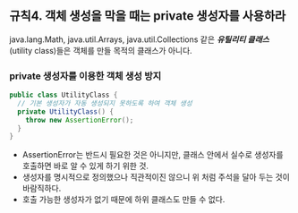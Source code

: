 ## 규칙4. 객체 생성을 막을 때는 private 생성자를 사용하라

java.lang.Math, java.util.Arrays, java.util.Collections 같은 ___유틸리티 클래스___(utility class)들은 객체를 만들 목적의 클래스가 아니다.

### private 생성자를 이용한 객체 생성 방지

```JAVA
public class UtilityClass {
  // 기본 생성자가 자동 생성되지 못하도록 하여 객체 생성 
  private UtilityClass() {
    throw new AssertionError();
  }
}
```

- AssertionError는 반드시 필요한 것은 아니지만, 클래스 안에서 실수로 생성자를 호출하면 바로 알 수 있게 하기 위한 것.
- 생성자를 명시적으로 정의했으나 직관적이진 않으니 위 처럼 주석을 달아 두는 것이 바람직하다.
- 호출 가능한 생성자가 없기 때문에 하위 클래스도 만들 수 없다.
